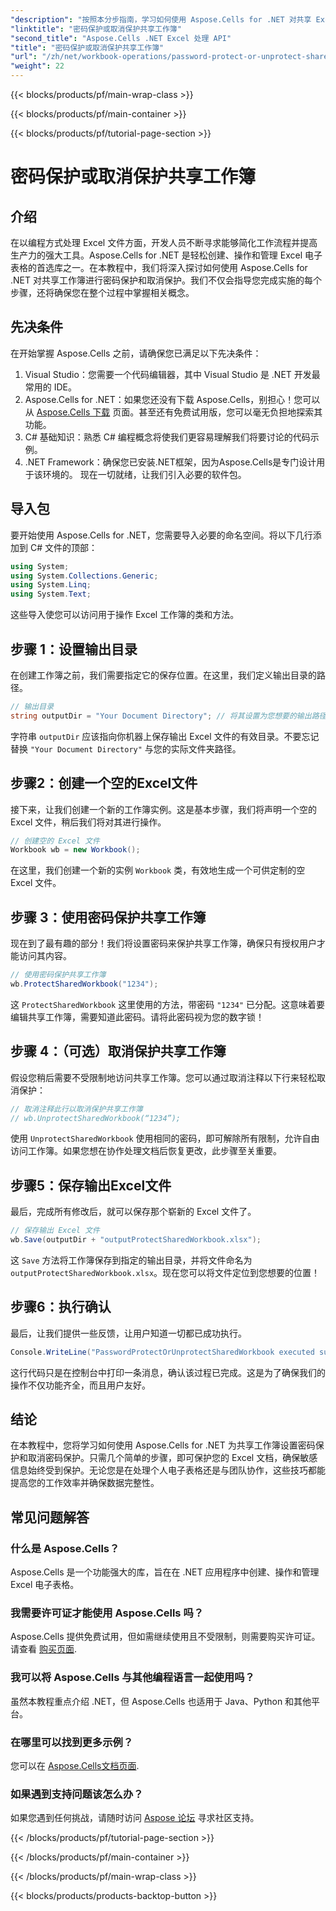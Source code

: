 ```yaml
---
"description": "按照本分步指南，学习如何使用 Aspose.Cells for .NET 对共享 Excel 工作簿进行密码保护或取消密码保护。增强您的文档安全性。"
"linktitle": "密码保护或取消保护共享工作簿"
"second_title": "Aspose.Cells .NET Excel 处理 API"
"title": "密码保护或取消保护共享工作簿"
"url": "/zh/net/workbook-operations/password-protect-or-unprotect-shared-workbook/"
"weight": 22
---
```


{{< blocks/products/pf/main-wrap-class >}}

{{< blocks/products/pf/main-container >}}

{{< blocks/products/pf/tutorial-page-section >}}

# 密码保护或取消保护共享工作簿

## 介绍
在以编程方式处理 Excel 文件方面，开发人员不断寻求能够简化工作流程并提高生产力的强大工具。Aspose.Cells for .NET 是轻松创建、操作和管理 Excel 电子表格的首选库之一。在本教程中，我们将深入探讨如何使用 Aspose.Cells for .NET 对共享工作簿进行密码保护和取消保护。我们不仅会指导您完成实施的每个步骤，还将确保您在整个过程中掌握相关概念。
## 先决条件
在开始掌握 Aspose.Cells 之前，请确保您已满足以下先决条件：
1. Visual Studio：您需要一个代码编辑器，其中 Visual Studio 是 .NET 开发最常用的 IDE。
2. Aspose.Cells for .NET：如果您还没有下载 Aspose.Cells，别担心！您可以从 [Aspose.Cells 下载](https://releases.aspose.com/cells/net/) 页面。甚至还有免费试用版，您可以毫无负担地探索其功能。
3. C# 基础知识：熟悉 C# 编程概念将使我们更容易理解我们将要讨论的代码示例。
4. .NET Framework：确保您已安装.NET框架，因为Aspose.Cells是专门设计用于该环境的。
现在一切就绪，让我们引入必要的软件包。
## 导入包
要开始使用 Aspose.Cells for .NET，您需要导入必要的命名空间。将以下几行添加到 C# 文件的顶部：
```csharp
using System;
using System.Collections.Generic;
using System.Linq;
using System.Text;
```
这些导入使您可以访问用于操作 Excel 工作簿的类和方法。
## 步骤 1：设置输出目录
在创建工作簿之前，我们需要指定它的保存位置。在这里，我们定义输出目录的路径。
```csharp
// 输出目录
string outputDir = "Your Document Directory"; // 将其设置为您想要的输出路径
```
字符串 `outputDir` 应该指向你机器上保存输出 Excel 文件的有效目录。不要忘记替换 `"Your Document Directory"` 与您的实际文件夹路径。
## 步骤2：创建一个空的Excel文件
接下来，让我们创建一个新的工作簿实例。这是基本步骤，我们将声明一个空的 Excel 文件，稍后我们将对其进行操作。 
```csharp
// 创建空的 Excel 文件
Workbook wb = new Workbook();
```
在这里，我们创建一个新的实例 `Workbook` 类，有效地生成一个可供定制的空 Excel 文件。
## 步骤 3：使用密码保护共享工作簿
现在到了最有趣的部分！我们将设置密码来保护共享工作簿，确保只有授权用户才能访问其内容。
```csharp
// 使用密码保护共享工作簿
wb.ProtectSharedWorkbook("1234");
```
这 `ProtectSharedWorkbook` 这里使用的方法，带密码 `"1234"` 已分配。这意味着要编辑共享工作簿，需要知道此密码。请将此密码视为您的数字锁！
## 步骤 4：（可选）取消保护共享工作簿
假设您稍后需要不受限制地访问共享工作簿。您可以通过取消注释以下行来轻松取消保护：
```csharp
// 取消注释此行以取消保护共享工作簿
// wb.UnprotectSharedWorkbook(“1234”);
```
使用 `UnprotectSharedWorkbook` 使用相同的密码，即可解除所有限制，允许自由访问工作簿。如果您想在协作处理文档后恢复更改，此步骤至关重要。
## 步骤5：保存输出Excel文件
最后，完成所有修改后，就可以保存那个崭新的 Excel 文件了。
```csharp
// 保存输出 Excel 文件
wb.Save(outputDir + "outputProtectSharedWorkbook.xlsx");
```
这 `Save` 方法将工作簿保存到指定的输出目录，并将文件命名为 `outputProtectSharedWorkbook.xlsx`。现在您可以将文件定位到您想要的位置！
## 步骤6：执行确认
最后，让我们提供一些反馈，让用户知道一切都已成功执行。
```csharp
Console.WriteLine("PasswordProtectOrUnprotectSharedWorkbook executed successfully.\r\n");
```
这行代码只是在控制台中打印一条消息，确认该过程已完成。这是为了确保我们的操作不仅功能齐全，而且用户友好。
## 结论
在本教程中，您将学习如何使用 Aspose.Cells for .NET 为共享工作簿设置密码保护和取消密码保护。只需几个简单的步骤，即可保护您的 Excel 文档，确保敏感信息始终受到保护。无论您是在处理个人电子表格还是与团队协作，这些技巧都能提高您的工作效率并确保数据完整性。
## 常见问题解答
### 什么是 Aspose.Cells？
Aspose.Cells 是一个功能强大的库，旨在在 .NET 应用程序中创建、操作和管理 Excel 电子表格。
### 我需要许可证才能使用 Aspose.Cells 吗？
Aspose.Cells 提供免费试用，但如需继续使用且不受限制，则需要购买许可证。请查看 [购买页面](https://purchase。aspose.com/buy).
### 我可以将 Aspose.Cells 与其他编程语言一起使用吗？
虽然本教程重点介绍 .NET，但 Aspose.Cells 也适用于 Java、Python 和其他平台。
### 在哪里可以找到更多示例？
您可以在 [Aspose.Cells文档页面](https://reference。aspose.com/cells/net/).
### 如果遇到支持问题该怎么办？
如果您遇到任何挑战，请随时访问 [Aspose 论坛](https://forum.aspose.com/c/cells/9) 寻求社区支持。

{{< /blocks/products/pf/tutorial-page-section >}}

{{< /blocks/products/pf/main-container >}}

{{< /blocks/products/pf/main-wrap-class >}}

{{< blocks/products/products-backtop-button >}}